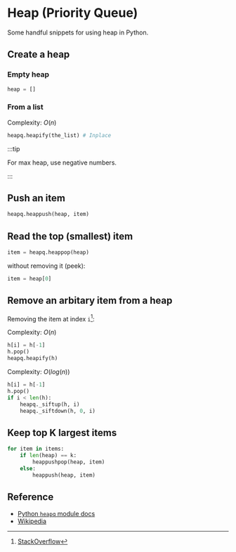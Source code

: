 # Heap (Priority Queue)

Some handful snippets for using heap in Python.

## Create a heap

### Empty heap

```python
heap = []
```

### From a list

Complexity: $O(n)$

```python
heapq.heapify(the_list) # Inplace
```

:::tip

For max heap, use negative numbers.

:::

## Push an item

```python
heapq.heappush(heap, item)
```

## Read the top (smallest) item

```python
item = heapq.heappop(heap)
```

without removing it (peek):

```python
item = heap[0]
```

## Remove an arbitary item from a heap

Removing the item at index `i`[^1]:

Complexity: $O(n)$

```python
h[i] = h[-1]
h.pop()
heapq.heapify(h)
```

Complexity: $O(log(n))$

```python
h[i] = h[-1]
h.pop()
if i < len(h):
    heapq._siftup(h, i)
    heapq._siftdown(h, 0, i)
```

[^1]: [StackOverflow](https://stackoverflow.com/a/10163422/10325430)

## Keep top K largest items

```python
for item in items:
    if len(heap) == k:
        heappushpop(heap, item)
    else:
        heappush(heap, item)
```

## Reference

- [Python `heapq` module docs](https://docs.python.org/3/library/heapq.html)
- [Wikipedia](<https://en.wikipedia.org/wiki/Heap_(data_structure)>)
